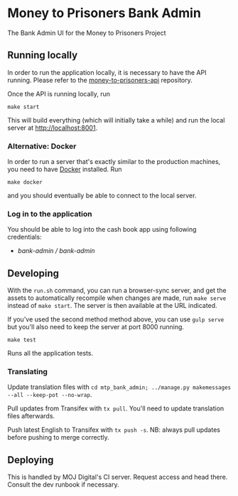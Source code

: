 # Money to Prisoners Bank Admin

The Bank Admin UI for the Money to Prisoners Project


## Running locally


In order to run the application locally, it is necessary to have the API running.
Please refer to the [money-to-prisoners-api](https://github.com/ministryofjustice/money-to-prisoners-api/) repository.

Once the API is running locally, run

```
make start
```

This will build everything (which will initially take a while) and run
the local server at [http://localhost:8001](http://localhost:8001).

### Alternative: Docker

In order to run a server that's exactly similar to the production machines,
you need to have [Docker](https://www.docker.com/docker-toolbox) installed. Run

```
make docker
```

and you should eventually be able to connect to the local server.

### Log in to the application

You should be able to log into the cash book app using following credentials:

- *bank-admin / bank-admin*

## Developing

With the `run.sh` command, you can run a browser-sync server, and get the assets
to automatically recompile when changes are made, run `make serve` instead of
`make start`. The server is then available at the URL indicated.

If you've used the second method method above, you can use `gulp serve`
but you'll also need to keep the server at port 8000 running.

```
make test
```

Runs all the application tests.

### Translating

Update translation files with `cd mtp_bank_admin; ../manage.py makemessages --all --keep-pot --no-wrap`.

Pull updates from Transifex with `tx pull`. You'll need to update translation files afterwards.

Push latest English to Transifex with `tx push -s`. NB: always pull updates before pushing to merge correctly.

## Deploying

This is handled by MOJ Digital's CI server. Request access and head there. Consult the dev
runbook if necessary.
